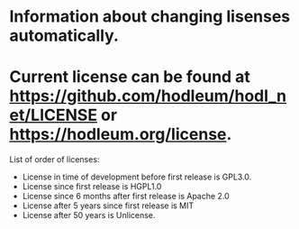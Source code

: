 # Information about changing lisenses automatically.

Current license can be found at https://github.com/hodleum/hodl_net/LICENSE or https://hodleum.org/license.
=
List of order of licenses:
* License in time of development before first release is GPL3.0.
* License since first release is HGPL1.0
* License since 6 months after first release is Apache 2.0
* License after 5 years  since first release is MIT
* License after 50 years is Unlicense.
